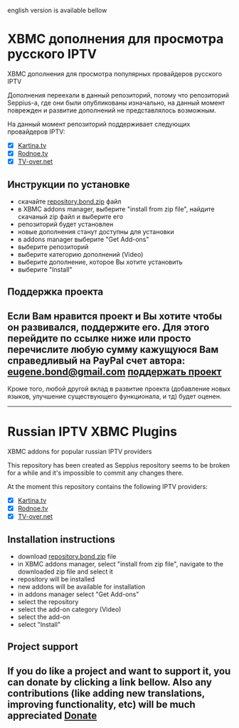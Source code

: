 english version is available bellow

XBMC дополнения для просмотра русского IPTV
============

XBMC дополнения для просмотра популярных провайдеров русского IPTV

Дополнения переехали в данный репозиторий, потому что репозиторий Seppius-а, где они были опубликованы изначально, на данный момент поврежден и развитие дополнений не представлялось возможным.

На данный момент репозиторий поддерживает следующих провайдеров IPTV:
- [x] [Kartina.tv](http://kartina.tv)
- [x] [Rodnoe.tv](http://rodnoe.tv)
- [x] [TV-over.net](http://tv-over.net)

Инструкции по установке
-------------
- скачайте [repository.bond.zip](https://github.com/Eugene-Bond/xmbc-plugins/blob/master/repository.bond.zip) файл
- в XBMC addons manager, выберите "install from zip file", найдите скачаный zip файл и выберите его
- репозиторий будет установлен
- новые дополнения станут доступны для установки
- в addons manager выберите "Get Add-ons"
- выберите репозиторий
- выберите категорию дополнений (Video)
- выберите дополнение, которое Вы хотите установить
- выберите "Install"
 
Поддержка проекта
-------------
Если Вам нравится проект и Вы хотите чтобы он развивался, поддержите его. Для этого перейдите по ссылке ниже или просто перечислите любую сумму кажущуюся Вам справедливый на PayPal счет автора: eugene.bond@gmail.com
[поддержать проект](https://www.paypal.com/cgi-bin/webscr?cmd=_donations&business=eugene%2ebond%40gmail%2ecom&lc=GB&item_name=Eugene%20Bond&amount=15%2e00&currency_code=EUR&no_note=0&bn=PP%2dDonationsBF%3abtn_donate_SM%2egif%3aNonHostedGuest)
--------
Кроме того, любой другой вклад в развитие проекта (добавление новых языков, улучшение существующего функционала, и тд) будет оценен. 



----------------



Russian IPTV XBMC Plugins
============

XBMC addons for popular russian IPTV providers

This repository has been created as Seppius repository seems to be broken for a while and it's impossible to commit any changes there.

At the moment this repository contains the following IPTV providers:
- [x] [Kartina.tv](http://kartina.tv)
- [x] [Rodnoe.tv](http://rodnoe.tv)
- [x] [TV-over.net](http://tv-over.net)

Installation instructions
-------------
- download [repository.bond.zip](https://github.com/Eugene-Bond/xmbc-plugins/blob/master/repository.bond.zip) file
- in XBMC addons manager, select "install from zip file", navigate to the downloaded zip file and select it
- repository will be installed
- new addons will be available for installation
- in addons manager select "Get Add-ons"
- select the repository
- select the add-on category (Video)
- select the add-on
- select "Install"


Project support
-------------
If you do like a project and want to support it, you can donate by clicking a link bellow. Also any contributions (like adding new translations, improving functionality, etc) will be much appreciated
[Donate](https://www.paypal.com/cgi-bin/webscr?cmd=_donations&business=eugene%2ebond%40gmail%2ecom&lc=GB&item_name=Eugene%20Bond&amount=15%2e00&currency_code=EUR&no_note=0&bn=PP%2dDonationsBF%3abtn_donate_SM%2egif%3aNonHostedGuest)
--------
